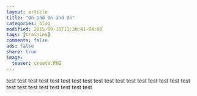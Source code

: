 ```yaml
---
layout: article
title: "On and On and On"
categories: blog
modified: 2015-09-15T11:38:41-04:00
tags: [training]
comments: false
ads: false
share: true
image:
  teaser: create.PNG
---
```


test test test test test 
test test test test test 
test test test test test 
test test test test test 
test test test test test 



